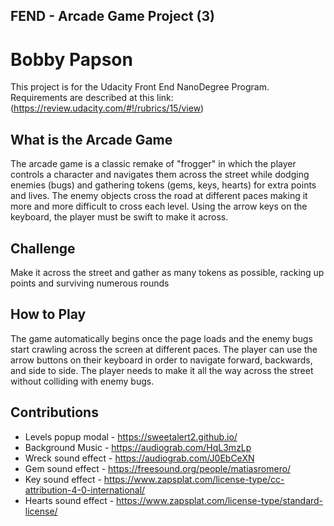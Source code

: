 ## FEND -  Arcade Game Project (3)
# Bobby Papson
This project is for the Udacity Front End NanoDegree Program. Requirements are described at this link: (https://review.udacity.com/#!/rubrics/15/view)

## What is the Arcade Game
The arcade game is a classic remake of "frogger" in which the player controls a character and navigates them across the street while dodging enemies (bugs) and gathering tokens (gems, keys, hearts) for extra points and lives. The enemy objects cross the road at different paces making it more and more difficult to cross each level. Using the arrow keys on the keyboard, the player must be swift to make it across.

## Challenge
Make it across the street and gather as many tokens as possible, racking up points and surviving numerous rounds

## How to Play
The game automatically begins once the page loads and the enemy bugs start crawling across the screen at different paces. The player can use the arrow buttons on their keyboard in order to navigate forward, backwards, and side to side. The player needs to make it all the way across the street without colliding with enemy bugs. 

## Contributions
* Levels popup modal - https://sweetalert2.github.io/
* Background Music - https://audiograb.com/HqL3mzLp
* Wreck sound effect - https://audiograb.com/J0EbCeXN
* Gem sound effect - https://freesound.org/people/matiasromero/
* Key sound effect - https://www.zapsplat.com/license-type/cc-attribution-4-0-international/
* Hearts sound effect - https://www.zapsplat.com/license-type/standard-license/
